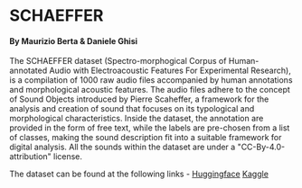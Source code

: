 # SCHAEFFER
#### By Maurizio Berta & Daniele Ghisi
The SCHAEFFER dataset (Spectro-morphogical Corpus of Human-annotated Audio with Electroacoustic Features For Experimental Research), is a compilation of 1000 raw audio files accompanied by human annotations and morphological acoustic features. The audio files adhere to the concept of Sound Objects introduced by Pierre Scaheffer, a framework for the analysis and creation of sound that focuses on its typological and morphological characteristics. Inside the dataset, the annotation are provided in the form of free text, while the labels are pre-chosen from a list of classes, making the sound description fit into a suitable framework for digital analysis. All the sounds within the dataset are under a "CC-By-4.0-attribution" license.

The dataset can be found at the following links - 
<a href="https://huggingface.co/datasets/dbschaeffer/SCHAEFFER" target="_blank">Huggingface</a>
<a href="https://www.kaggle.com/datasets/maurizioberta/test-schaeffer" target="_blank">Kaggle</a>
